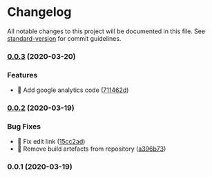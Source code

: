 # Changelog

All notable changes to this project will be documented in this file. See [standard-version](https://github.com/conventional-changelog/standard-version) for commit guidelines.

### [0.0.3](https://github.com/cemderin/istschonausgangssperre.de/compare/v0.0.2...v0.0.3) (2020-03-20)


### Features

* 🎸 Add google analytics code ([711462d](https://github.com/cemderin/istschonausgangssperre.de/commit/711462d030c66feb90aba8f83d0789e7758129e8))

### [0.0.2](https://github.com/cemderin/istschonausgangssperre.de/compare/v0.0.1...v0.0.2) (2020-03-19)


### Bug Fixes

* 🐛 Fix edit link ([15cc2ad](https://github.com/cemderin/istschonausgangssperre.de/commit/15cc2adef58d53c133021ade4294b17fe518a9a7))
* 🐛 Remove build artefacts from repository ([a396b73](https://github.com/cemderin/istschonausgangssperre.de/commit/a396b73fe0acfb240b31c9a248c378bd825ab753))

### 0.0.1 (2020-03-19)
